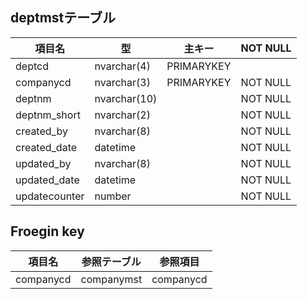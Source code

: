 ## deptmstテーブル
| 項目名                     | 型            | 主キー        | NOT NULL |
| ----------------------- | ------------ | ---------- | -------- |
| deptcd                  | nvarchar(4)  | PRIMARYKEY |          |
| companycd               | nvarchar(3)  | PRIMARYKEY | NOT NULL |
| deptnm                  | nvarchar(10) |            | NOT NULL |
| deptnm_short            | nvarchar(2)  |            | NOT NULL |
| created_by              | nvarchar(8)  |            | NOT NULL |
| created_date            | datetime     |            | NOT NULL |
| updated_by              | nvarchar(8)  |            | NOT NULL |
| updated_date            | datetime     |            | NOT NULL |
| updatecounter           | number       |            | NOT NULL |

## Froegin key
| 項目名                   | 参照テーブル   | 参照項目     |
| ----------------------- | ------------ | ---------- |
| companycd               | companymst   | companycd  |